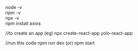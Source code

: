 node -v       
npm -v      
npx -v        
npm install axios

//to create an app (eg)
npx create-react-app yolo-react-app

//run this code
npm run dev
(or)
npm start
